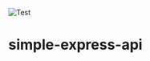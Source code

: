 ![Test](https://github.com/aescobarr/simple-express-api/actions/workflows/node.js.yml/badge.svg)

# simple-express-api
